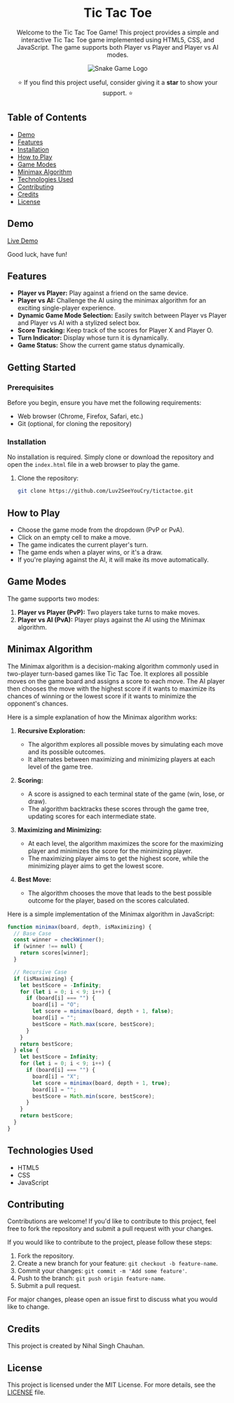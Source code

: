<h1 align="center">Tic Tac Toe</h1>

<p align="center">
  Welcome to the Tic Tac Toe Game! This project provides a simple and interactive Tic Tac Toe game implemented using HTML5, CSS, and JavaScript. The game supports both Player vs Player and Player vs AI modes.
</p>

<p align="center">
  <img src="https://lh3.googleusercontent.com/y3Mp0ZW7r7v8Mo7IutRsqFLMh2Z6C_VAN_npDVIo8eDBA7lNDXCu76ztwNgSEgtMoj1v7AFKX0idGOP-eRC3P7FqLKQgqMtKd7I=s0" alt="Snake Game Logo">
</p>

<p align="center">
  ⭐️ If you find this project useful, consider giving it a <b>star</b> to show your support. ⭐
</p>

## Table of Contents

- [Demo](#demo)
- [Features](#features)
- [Installation](#getting-started)
- [How to Play](#how-to-play)
- [Game Modes](#game-modes)
- [Minimax Algorithm](#minimax-algorithm)
- [Technologies Used](#technologies-used)
- [Contributing](#contributing)
- [Credits](#credits)
- [License](#license)

## Demo

[Live Demo](https://Luv2SeeYouCry.github.io/TICTACTOE-GAME/)

Good luck, have fun!

## Features

- **Player vs Player:** Play against a friend on the same device.
- **Player vs AI:** Challenge the AI using the minimax algorithm for an exciting single-player experience.
- **Dynamic Game Mode Selection:** Easily switch between Player vs Player and Player vs AI with a stylized select box.
- **Score Tracking:** Keep track of the scores for Player X and Player O.
- **Turn Indicator:** Display whose turn it is dynamically.
- **Game Status:** Show the current game status dynamically.

## Getting Started

### Prerequisites

Before you begin, ensure you have met the following requirements:

- Web browser (Chrome, Firefox, Safari, etc.)
- Git (optional, for cloning the repository)

### Installation

No installation is required. Simply clone or download the repository and open the `index.html` file in a web browser to play the game.

1. Clone the repository:

   ```bash
   git clone https://github.com/Luv2SeeYouCry/tictactoe.git
   ```

## How to Play

- Choose the game mode from the dropdown (PvP or PvA).
- Click on an empty cell to make a move.
- The game indicates the current player's turn.
- The game ends when a player wins, or it's a draw.
- If you're playing against the AI, it will make its move automatically.

## Game Modes

The game supports two modes:

1. **Player vs Player (PvP):** Two players take turns to make moves.
2. **Player vs AI (PvA):** Player plays against the AI using the Minimax algorithm.

## Minimax Algorithm

The Minimax algorithm is a decision-making algorithm commonly used in two-player turn-based games like Tic Tac Toe. It explores all possible moves on the game board and assigns a score to each move. The AI player then chooses the move with the highest score if it wants to maximize its chances of winning or the lowest score if it wants to minimize the opponent's chances.

Here is a simple explanation of how the Minimax algorithm works:

1. **Recursive Exploration:**

   - The algorithm explores all possible moves by simulating each move and its possible outcomes.
   - It alternates between maximizing and minimizing players at each level of the game tree.

2. **Scoring:**

   - A score is assigned to each terminal state of the game (win, lose, or draw).
   - The algorithm backtracks these scores through the game tree, updating scores for each intermediate state.

3. **Maximizing and Minimizing:**

   - At each level, the algorithm maximizes the score for the maximizing player and minimizes the score for the minimizing player.
   - The maximizing player aims to get the highest score, while the minimizing player aims to get the lowest score.

4. **Best Move:**
   - The algorithm chooses the move that leads to the best possible outcome for the player, based on the scores calculated.

Here is a simple implementation of the Minimax algorithm in JavaScript:

```javascript
function minimax(board, depth, isMaximizing) {
  // Base Case
  const winner = checkWinner();
  if (winner !== null) {
    return scores[winner];
  }

  // Recursive Case
  if (isMaximizing) {
    let bestScore = -Infinity;
    for (let i = 0; i < 9; i++) {
      if (board[i] === "") {
        board[i] = "O";
        let score = minimax(board, depth + 1, false);
        board[i] = "";
        bestScore = Math.max(score, bestScore);
      }
    }
    return bestScore;
  } else {
    let bestScore = Infinity;
    for (let i = 0; i < 9; i++) {
      if (board[i] === "") {
        board[i] = "X";
        let score = minimax(board, depth + 1, true);
        board[i] = "";
        bestScore = Math.min(score, bestScore);
      }
    }
    return bestScore;
  }
}
```

## Technologies Used

- HTML5
- CSS
- JavaScript

## Contributing

Contributions are welcome! If you'd like to contribute to this project, feel free to fork the repository and submit a pull request with your changes.

If you would like to contribute to the project, please follow these steps:

1. Fork the repository.
2. Create a new branch for your feature: `git checkout -b feature-name`.
3. Commit your changes: `git commit -m 'Add some feature'`.
4. Push to the branch: `git push origin feature-name`.
5. Submit a pull request.

For major changes, please open an issue first to discuss what you would like to change.

## Credits

This project is created by Nihal Singh Chauhan.

## License

This project is licensed under the MIT License. For more details, see the [LICENSE](LICENSE) file.
